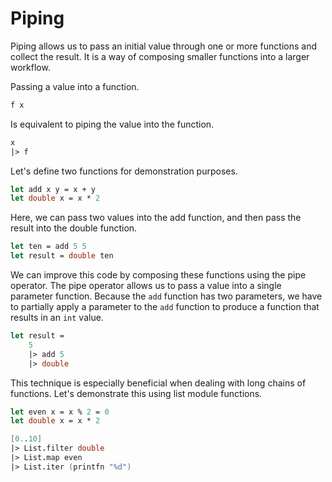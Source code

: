 # Piping

Piping allows us to pass an initial value through one or more functions and collect the result.
It is a way of composing smaller functions into a larger workflow.

Passing a value into a function.

```fsharp
f x
```

Is equivalent to piping the value into the function.

```fsharp
x
|> f
```

Let's define two functions for demonstration purposes.

```fsharp
let add x y = x + y
let double x = x * 2
```

Here, we can pass two values into the add function, and then pass the result into the double function.

```fsharp
let ten = add 5 5
let result = double ten
```

We can improve this code by composing these functions using the pipe operator.
The pipe operator allows us to pass a value into a single parameter function.
Because the `add` function has two parameters,
we have to partially apply a parameter to the `add` function to produce a function that results in an `int` value.

```fsharp
let result =
    5
    |> add 5
    |> double
```

This technique is especially beneficial when dealing with long chains of functions.
Let's demonstrate this using list module functions.

```fsharp
let even x = x % 2 = 0
let double x = x * 2

[0..10]
|> List.filter double
|> List.map even
|> List.iter (printfn "%d")
```
